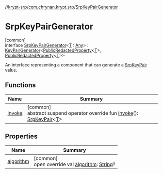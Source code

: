 //[krypt-srp](../../../index.md)/[com.chrynan.krypt.srp](../index.md)/[SrpKeyPairGenerator](index.md)

# SrpKeyPairGenerator

[common]\
interface [SrpKeyPairGenerator](index.md)&lt;[T](index.md) : [Any](https://kotlinlang.org/api/latest/jvm/stdlib/kotlin/-any/index.html)&gt; : [KeyPairGenerator](../../../../krypt-core/krypt-core/com.chrynan.krypt.core/-key-pair-generator/index.md)&lt;[PublicRedactedProperty](../../../../krypt-core/krypt-core/com.chrynan.krypt.core/-public-redacted-property/index.md)&lt;[T](index.md)&gt;, [PublicRedactedProperty](../../../../krypt-core/krypt-core/com.chrynan.krypt.core/-public-redacted-property/index.md)&lt;[T](index.md)&gt;&gt; 

An interface representing a component that can generate a [SrpKeyPair](../-srp-key-pair/index.md) value.

## Functions

| Name | Summary |
|---|---|
| [invoke](invoke.md) | [common]<br>abstract suspend operator override fun [invoke](invoke.md)(): [SrpKeyPair](../-srp-key-pair/index.md)&lt;[T](index.md)&gt; |

## Properties

| Name | Summary |
|---|---|
| [algorithm](algorithm.md) | [common]<br>open override val [algorithm](algorithm.md): [String](https://kotlinlang.org/api/latest/jvm/stdlib/kotlin/-string/index.html)? |
